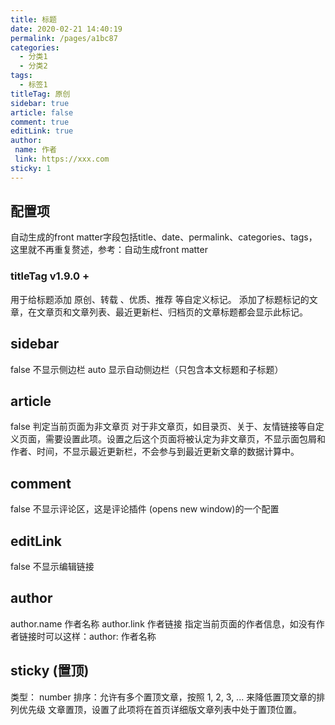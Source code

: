 ```yaml
---
title: 标题
date: 2020-02-21 14:40:19
permalink: /pages/a1bc87
categories:
  - 分类1
  - 分类2
tags:
  - 标签1
titleTag: 原创 
sidebar: true
article: false
comment: true
editLink: true
author:
 name: 作者
 link: https://xxx.com
sticky: 1
---
```


## 配置项

自动生成的front matter字段包括title、date、permalink、categories、tags，这里就不再重复赘述，参考：自动生成front matter

### titleTag v1.9.0 +
用于给标题添加 原创、转载 、优质、推荐 等自定义标记。
添加了标题标记的文章，在文章页和文章列表、最近更新栏、归档页的文章标题都会显示此标记。

## sidebar
false 不显示侧边栏
auto 显示自动侧边栏（只包含本文标题和子标题）
## article
false 判定当前页面为非文章页
对于非文章页，如目录页、关于、友情链接等自定义页面，需要设置此项。设置之后这个页面将被认定为非文章页，不显示面包屑和作者、时间，不显示最近更新栏，不会参与到最近更新文章的数据计算中。

## comment

false 不显示评论区，这是评论插件 (opens new window)的一个配置

## editLink

false 不显示编辑链接

## author

author.name 作者名称
author.link 作者链接
指定当前页面的作者信息，如没有作者链接时可以这样：author: 作者名称

## sticky (置顶)

类型： number
排序：允许有多个置顶文章，按照 1, 2, 3, ... 来降低置顶文章的排列优先级
文章置顶，设置了此项将在首页详细版文章列表中处于置顶位置。